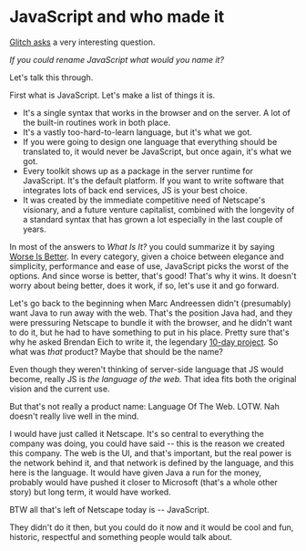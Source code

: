 # JavaScript and who made it
<a href="https://twitter.com/glitch/status/1275809005093429249">Glitch asks</a> a very interesting question.  

<i>If you could rename JavaScript what would you name it?</i>

Let's talk this through.

First what is JavaScript. Let's make a list of things it is. 
* It's a single syntax that works in the browser and on the server. A lot of the built-in routines work in both place.
* It's a vastly too-hard-to-learn language, but it's what we got. 
* If you were going to design one language that everything should be translated to, it would never be JavaScript, but once again, it's what we got. 
* Every toolkit shows up as a package in the server runtime for JavaScript. It's the default platform. If you want to write software that integrates lots of back end services, JS is your best choice. 
* It was created by the immediate competitive need of Netscape's visionary, and a future venture capitalist, combined with the longevity of a standard syntax that has grown a lot especially in the last couple of years. 

In most of the answers to <i>What Is It? </i>you could summarize it by saying <a href="https://en.wikipedia.org/wiki/Worse_is_better">Worse Is Better</a>. In every category, given a choice between elegance and simplicity, performance and ease of use, JavaScript picks the worst of the options. And since worse is better, that's good! That's why it wins. It doesn't worry about being better, does it work, if so, let's use it and go forward. 

Let's go back to the beginning when Marc Andreessen didn't (presumably) want Java to run away with the web. That's the position Java had, and they were pressuring Netscape to bundle it with the browser, and he didn't want to do it, but he had to have something to put in his place. Pretty sure that's why he asked Brendan Eich to write it,  the legendary <a href="https://thenewstack.io/brendan-eich-on-creating-javascript-in-10-days-and-what-hed-do-differently-today/">10-day project</a>. So what was <i>that</i> product? Maybe that should be the name? 

Even though they weren't thinking of server-side language that JS would become, really JS is <i>the language of the web.</i> That idea fits both the original vision and the current use. 

But that's not really a product name: Language Of The Web. LOTW. Nah doesn't really live well in the mind. 

I would have just called it Netscape. It's so central to everything the company was doing, you could have said -- this is the reason we created this company. The web is the UI, and that's important, but the real power is the network behind it, and that network is defined by the language, and this here is the language. It would have given Java a run for the money, probably would have pushed it closer to Microsoft (that's a whole other story) but long term, it would have worked. 

BTW all that's left of Netscape today is -- JavaScript.

They didn't do it then, but you could do it now and it would be cool and fun, historic, respectful and something people would talk about. 

